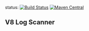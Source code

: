 status: [![Build Status](https://travis-ci.org/ripreal/V8LogScanner.svg?branch=master)](https://travis-ci.org/ripreal/V8LogScanner)
[![Maven Central](https://img.shields.io/maven-central/v/org.apache.maven/apache-maven.svg)]()
## V8 Log Scanner 
